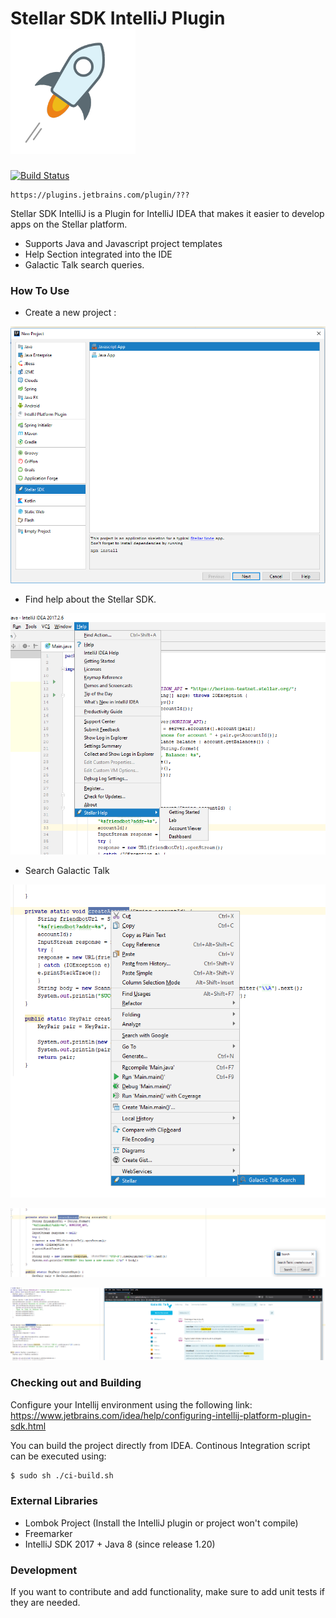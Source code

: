 Stellar SDK IntelliJ Plugin   ![overviewlogo](resources/docs/stellarlogolarge.png)
=============================

[![Build Status](https://travis-ci.org/asebak/stellar-xlm-intellij-plugin.svg?branch=master)](https://travis-ci.org/asebak/stellar-xlm-intellij-plugin)

```
https://plugins.jetbrains.com/plugin/???
```

Stellar SDK IntelliJ is a Plugin for IntelliJ IDEA that makes it easier to develop apps on the Stellar platform.

  - Supports Java and Javascript project templates
  - Help Section integrated into the IDE
  - Galactic Talk search queries.


### How To Use

- Create a new project : 

![projectemplate](resources/docs/projectemplate.png)

- Find help about the Stellar SDK.

![projectemplate](resources/docs/helpmenu.png)

- Search Galactic Talk

![projectemplate](resources/docs/search1.png)

![projectemplate](resources/docs/search2.png)

![projectemplate](resources/docs/search3.png)

### Checking out and Building

Configure your Intellij environment using the following link: https://www.jetbrains.com/idea/help/configuring-intellij-platform-plugin-sdk.html

You can build the project directly from IDEA.  Continous Integration script can be executed using:
```sh
$ sudo sh ./ci-build.sh
```

### External Libraries
* Lombok Project (Install the IntelliJ plugin or project won't compile)
* Freemarker
* IntelliJ SDK 2017 + Java 8 (since release 1.20)

### Development

If you want to contribute and add functionality, make sure to add unit tests if they are needed.

